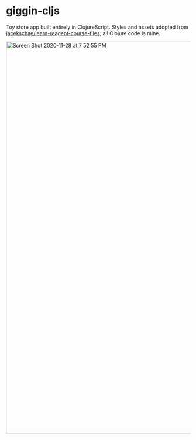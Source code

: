# giggin-cljs

Toy store app built entirely in ClojureScript. Styles and assets adopted from [jacekschae/learn-reagent-course-files](https://github.com/jacekschae/learn-reagent-course-files); all Clojure code is mine.

<img width="1068" alt="Screen Shot 2020-11-28 at 7 52 55 PM" src="https://user-images.githubusercontent.com/19330576/100529273-d1945b80-31b3-11eb-8b05-9ba35a9ef54b.png">
